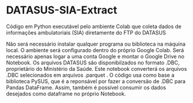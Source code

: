 # DATASUS-SIA-Extract
Código em Python executável pelo ambiente Colab que coleta dados de informações ambulatoriais (SIA) diretamente do FTP do DATASUS 

Não será necessário instalar qualquer programa ou biblioteca na máquina local. O ambiente será configurado dentro do próprio Google Colab. 
Será necessário apenas logar a uma conta Google e montar o Google Drive no Notebook.
Os arquivos DATASUS são disponibilzados no formato .DBC, proprietário do Ministério da Saúde. 
Este notebook converterá os arquivos .DBC selecionados em arquivos .parquet .
O código usa como base a biblioteca PySUS, que é a reponsável por fazer a conversão de .DBC para Pandas DataFrame.
Assim, também é possível consumir os dados desejados como dataframe no próprio Notebook.
